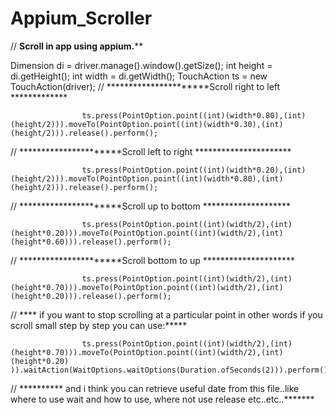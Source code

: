 # Appium_Scroller
//		******Scroll in app using appium.********

Dimension di = driver.manage().window().getSize();
					int height = di.getHeight();
					int width = di.getWidth();
					TouchAction ts = new TouchAction(driver);
//        	**********************Scroll right to left		*************

					ts.press(PointOption.point((int)(width*0.80),(int)(height/2))).moveTo(PointOption.point((int)(width*0.30),(int)(height/2))).release().perform();
				
//					**********************Scroll left to right	**********************			

					
					ts.press(PointOption.point((int)(width*0.20),(int)(height/2))).moveTo(PointOption.point((int)(width*0.80),(int)(height/2))).release().perform();
//					**********************Scroll up to bottom	********************

					ts.press(PointOption.point((int)(width/2),(int)(height*0.20))).moveTo(PointOption.point((int)(width/2),(int)(height*0.60))).release().perform();

					
//					**********************Scroll bottom to up	  *********************

					ts.press(PointOption.point((int)(width/2),(int)(height*0.70))).moveTo(PointOption.point((int)(width/2),(int)(height*0.20))).release().perform();

					
//			  	****	if you want to stop scrolling at a particular point in other words if you scroll small step by step you can use:*****

					ts.press(PointOption.point((int)(width/2),(int)(height*0.70))).moveTo(PointOption.point((int)(width/2),(int)(height*0.20) )).waitAction(WaitOptions.waitOptions(Duration.ofSeconds(2))).perform();

//			  	**********	and i think you can retrieve useful date from this file..like where to use wait and how to use, where not use release etc..etc..*******
					
